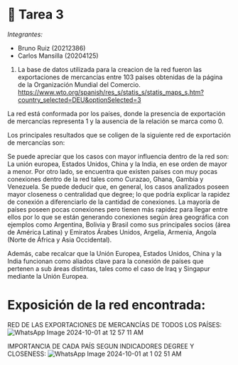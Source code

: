  # 🧮 Tarea 3

*Integrantes:*
- Bruno Ruiz (20212386)
- Carlos Mansilla (20204125)

1. La base de datos utilizada para la creacion de la red fueron las exportaciones de mercancías entre 103 países obtenidas de la página de la Organización Mundial del Comercio.
https://www.wto.org/spanish/res_s/statis_s/statis_maps_s.htm?country_selected=DEU&optionSelected=3

La red está conformada por los países, donde la presencia de exportación de mercancías representa 1 y la ausencia de la relación se marca como 0.

Los principales resultados que se coligen de la siguiente red de exportación de mercancías son: 

Se puede apreciar que los casos con mayor influencia dentro de la red son: La unión europea, Estados Unidos, China y la India, en ese orden de mayor a menor. Por otro lado, se encuentra que existen países con muy pocas conexiones dentro de la red tales como Curazao, Ghana, Gambia y Venezuela. Se puede deducir que, en general, los casos analizados poseen mayor closeness o centralidad que degree; lo que podría explicar la rapidez de conexión a diferenciarlo de la cantidad de conexiones. La mayoría de países poseen pocas conexiones pero tienen más rapidez para llegar entre ellos por lo que se están generando conexiones según área geográfica con ejemplos como Argentina, Bolivia y Brasil como sus principales socios (área de América Latina) y Emiratos Árabes Unidos, Argelia, Armenia, Angola (Norte de África y Asia Occidental).

Además, cabe recalcar que la Unión Europea, Estados Unidos, China y la India funcionan como aliados clave para la conexión de países que pertenen a sub áreas distintas, tales como el caso de Iraq y Singapur mediante la Unión Europea.

# Exposición de la red encontrada:

RED DE LAS EXPORTACIONES DE MERCANCÍAS DE TODOS LOS PAÍSES:
![WhatsApp Image 2024-10-01 at 12 57 11 AM](https://github.com/user-attachments/assets/173f545d-7a0d-45e3-a1f1-69641a8f3bd1)

IMPORTANCIA DE CADA PAÍS SEGUN INDICADORES DEGREE Y CLOSENESS:
![WhatsApp Image 2024-10-01 at 1 02 51 AM](https://github.com/user-attachments/assets/322cffe5-aee3-467f-a857-f72c2174ee31)
